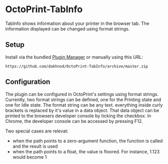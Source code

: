# OctoPrint-TabInfo

TabInfo shows information about your printer in the browser tab.
The information displayed can be changed using format strings.

## Setup

Install via the bundled [Plugin Manager](https://docs.octoprint.org/en/master/bundledplugins/pluginmanager.html)
or manually using this URL:

    https://github.com/dakhnod/OctoPrint-TabInfo/archive/master.zip


## Configuration

The plugin can be configured in OctoPrint's settings using format strings.
Currently, two format strings can be defined, one for the Printing state and one for Idle state.
The format string can be any text. everything inside curly brackets is replaced by it's value in a data object.
That data object can be printed to the browsers developer console by ticking the checkbox.
In Chrome, the developer console can be accessed by pressing F12.

Two special cases are relevat:
- when the path points to a zero-argument function, the function is called and the result is used
- when the path points to a float, the value is floored. For instance, 1.123 would become 1
